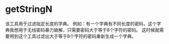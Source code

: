 # getStringN
该工具用于过滤指定长度的字典。
例如：有一个字典有不同长度的密码，这个字典我想用于无线密码暴力破解，只需要密码大于等于8个字符的密码。
      这时候就需要用到这个工具过滤出大于等于8个字符的密码重新生成一个字典。
